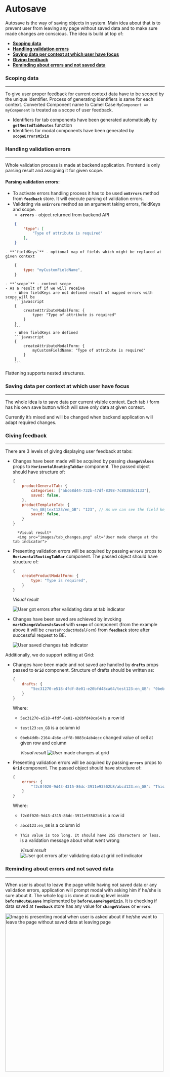 # Autosave

Autosave is the way of saving objects in system. Main idea about that is to prevent user from leaving any page without saved data and to make sure made changes are conscious. The idea is build at top of:
- [**Scoping data**](#scoping-data)
- [**Handling validation errors**](#handling-validation-errors)
- [**Saving data per context at which user have focus**](#saving-data-per-context-at-which-user-have-focus)
- [**Giving feedback**](#giving-feedback)
- [**Reminding about errors and not saved data**](#reminding-about-errors-and-not-saved-data)

### Scoping data
---

To give user proper feedback for current context data have to be scoped by the unique identifier. Process of generating identifiers is same for each context. Converted Component name to Camel Case `MyComponent => myComponent` is treated as a scope of user feedback.
- Identifiers for tab components have been generated automatically by **`getNestedTabRoutes`** function
- Identifiers for modal components have been generated by **`scopeErrorsMixin`**

### Handling validation errors
---

Whole validation process is made at backend application. Frontend is only parsing result and assigning it for given scope.

#### Parsing validation errors:

- To activate errors handling process it has to be used **`onErrors`** method from **`feedback`** store. It will execute parsing of validation errors.
- Validating via **`onErrors`** method as an argument taking errors, fieldKeys and scope.
    - **`errors`** - object returned from backend API
```json
    {
        "type": [
            "Type of attribute is required"
        ],
    }
``` 
    - **`fieldKeys`** - optional map of fields which might be replaced at given context
```javascript
    {
        type: "myCustomFieldName",
    }
```
    - **`scope`** - context scope
    - As a result of if we will receive
        - When fieldKeys are not defined result of mapped errors with scope will be 
        ```javascript
        {
            createAttributeModalForm: {
                type: "Type of attribute is required"
            }
        }
        ```
        - When fieldKeys are defined
        ```javascript
        {
            createAttributeModalForm: {
                myCustomFieldName: "Type of attribute is required"
            }
        }
        ```
<div class="Alert Alert--info">
    Flattening supports nested structures.
</div>

### Saving data per context at which user have focus
---

The whole idea is to save data per current visible context. Each tab / form has his own save button which will save only data at given context. 

<div class="Alert Alert--warning">
    Currently it’s mixed and will be changed when backend application will adapt required changes.
</div>

### Giving feedback
---

There are 3 levels of giving displaying user feedback at tabs:
- Changes have been made will be acquired by passing **`changeValues`** props to **`HorizontalRoutingTabBar`** component. The passed object should have structure of:

    ```javascript
    {
        productGeneralTab: {
            categories: ["abc68d44-732b-47df-8398-7c8038dc1133"],
            saved: false,
        },
        productTemplateTab: {
            "en_GB|text123/en_GB": "123", // As we can see the field key might be totally customased.
            saved: false,
        }  
    }
    ```

        *Visual result*
        <img src="images/tab_changes.png" alt="User made change at the tab indicator">

- Presenting validation errors will be acquired by passing **`errors`** props to **`HorizontalRoutingTabBar`** component. The passed object should have structure of:

    ```javascript
    {
        createProductModalForm: {
            type: "Type is required",
        }
    }
    ```

    *Visual result*
    
    <img src="images/tab_errors.png" alt="User got errors after validating data at tab indicator">

- Changes have been saved are achieved by invoking **`markChangeValuesAsSaved`** with **`scope`** of component (from the example above it will be `createProductModalForm`) from **`feedback`** store after successful request to BE.

    <img src="images/tab_success.png" alt="User saved changes tab indicator">

Additionally, we do support editing at Grid:

- Changes have been made and not saved are handled by **`drafts`** props passed to **`Grid`** component. Structure of drafts should be written as:

    ```javascript
    {
        drafts: {
            "5ec31270-e518-4fdf-8e01-e20bfd48ca64/test123:en_GB": "0beb4ddb-2164-4b6e-aff8-0083c4ab4ecc",
        }
    }
    ```
  
    Where:
    - `5ec31270-e518-4fdf-8e01-e20bfd48ca64` is a row id
    - `test123:en_GB` is a column id
    - `0beb4ddb-2164-4b6e-aff8-0083c4ab4ecc` changed value of cell at given row and column
    
        *Visual result*
        <img src="images/cell_success.png" alt="User made changes at grid">

- Presenting validation errors will be acquired by passing **`errors`** props to **`Grid`** component. The passed object should have structure of:

    ```javascript
    {
        errors: {
            "f2c0f020-9d43-4315-86dc-3911e93502b8/abcd123:en_GB": "This value is too long. It should have 255 characters or less.",
        }
    }
    ```
  
    Where:
    - `f2c0f020-9d43-4315-86dc-3911e93502b8` is a row id
    - `abcd123:en_GB` is a column id
    - `This value is too long. It should have 255 characters or less.` is a validation message about what went wrong
    
        *Visual result*
        <img src="images/cell_error.png" alt="User got errors after validating data at grid cell indicator">

### Reminding about errors and not saved data
---

When user is about to leave the page while having not saved data or any validation errors, application will prompt modal with asking him if he/she is sure about it. The whole logic is done at routing level inside **`beforeRouteLeave`** implemented by **`beforeLeavePageMixin`**. It is checking if data saved at **`feedback`** store has any value for **`changeValues`** or **`errors`**.

<img width="500px" src="images/autosave_modal_feedback.png" alt="Image is presenting modal when user is asked about if he/she want to leave the page without saved data at leaving page">
